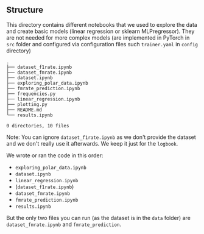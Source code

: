 ## Structure

This directory contains different notebooks that we used to explore the data and create basic models (linear regression or sklearn MLPregressor).
They are not needed for more complex models (are implemented in PyTorch in `src` folder and configured via configuration files such `trainer.yaml` in `config` directory)

```
.
├── dataset_f1rate.ipynb
├── dataset_fmrate.ipynb
├── dataset.ipynb
├── exploring_polar_data.ipynb
├── fmrate_prediction.ipynb
├── frequencies.py
├── linear_regression.ipynb
├── plotting.py
├── README.md
└── results.ipynb

0 directories, 10 files
```

Note: You can ignore `dataset_f1rate.ipynb` as we don't provide the dataset and we don't really use it afterwards. We keep it just for the `logbook`.

We wrote or ran the code in this order:
- `exploring_polar_data.ipynb`
- `dataset.ipynb`
- `linear_regression.ipynb`
- (`dataset_f1rate.ipynb`)
- `dataset_fmrate.ipynb`
- `fmrate_prediction.ipynb`
- `results.ipynb`

But the only two files you can run (as the dataset is in the `data` folder) are `dataset_fmrate.ipynb` and `fmrate_prediction`.

